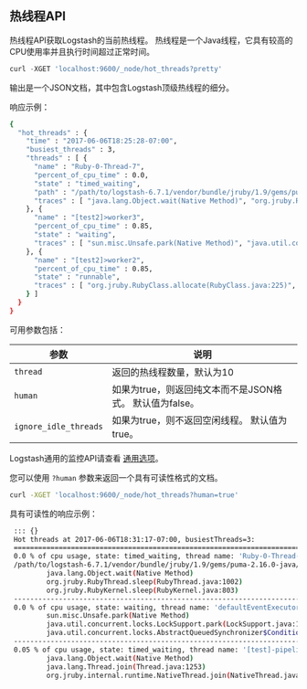 ## 热线程API

热线程API获取Logstash的当前热线程。 热线程是一个Java线程，它具有较高的CPU使用率并且执行时间超过正常时间。

```js
curl -XGET 'localhost:9600/_node/hot_threads?pretty'
```

输出是一个JSON文档，其中包含Logstash顶级热线程的细分。

响应示例：

```sh
{
  "hot_threads" : {
    "time" : "2017-06-06T18:25:28-07:00",
    "busiest_threads" : 3,
    "threads" : [ {
      "name" : "Ruby-0-Thread-7",
      "percent_of_cpu_time" : 0.0,
      "state" : "timed_waiting",
      "path" : "/path/to/logstash-6.7.1/vendor/bundle/jruby/1.9/gems/puma-2.16.0-java/lib/puma/thread_pool.rb:187",
      "traces" : [ "java.lang.Object.wait(Native Method)", "org.jruby.RubyThread.sleep(RubyThread.java:1002)", "org.jruby.RubyKernel.sleep(RubyKernel.java:803)" ]
    }, {
      "name" : "[test2]>worker3",
      "percent_of_cpu_time" : 0.85,
      "state" : "waiting",
      "traces" : [ "sun.misc.Unsafe.park(Native Method)", "java.util.concurrent.locks.LockSupport.park(LockSupport.java:175)", "java.util.concurrent.locks.AbstractQueuedSynchronizer.parkAndCheckInterrupt(AbstractQueuedSynchronizer.java:836)" ]
    }, {
      "name" : "[test2]>worker2",
      "percent_of_cpu_time" : 0.85,
      "state" : "runnable",
      "traces" : [ "org.jruby.RubyClass.allocate(RubyClass.java:225)", "org.jruby.RubyClass.newInstance(RubyClass.java:856)", "org.jruby.RubyClass$INVOKER$i$newInstance.call(RubyClass$INVOKER$i$newInstance.gen)" ]
    } ]
  }
}
```

可用参数包括：

| 参数                  | 说明                                                     |
| --------------------- | -------------------------------------------------------- |
| `thread`              | 返回的热线程数量，默认为10                               |
| `human`               | 如果为true，则返回纯文本而不是JSON格式。 默认值为false。 |
| `ignore_idle_threads` | 如果为true，则不返回空闲线程。 默认值为true。            |

Logstash通用的监控API请查看 [通用选项](../16-Working-with-plugins/README.md)。

您可以使用 `?human` 参数来返回一个具有可读性格式的文档。

```sh
curl -XGET 'localhost:9600/_node/hot_threads?human=true'
```

具有可读性的响应示例：

```sh
 ::: {}
 Hot threads at 2017-06-06T18:31:17-07:00, busiestThreads=3:
 ================================================================================
 0.0 % of cpu usage, state: timed_waiting, thread name: 'Ruby-0-Thread-7'
 /path/to/logstash-6.7.1/vendor/bundle/jruby/1.9/gems/puma-2.16.0-java/lib/puma/thread_pool.rb:187
         java.lang.Object.wait(Native Method)
         org.jruby.RubyThread.sleep(RubyThread.java:1002)
         org.jruby.RubyKernel.sleep(RubyKernel.java:803)
 --------------------------------------------------------------------------------
 0.0 % of cpu usage, state: waiting, thread name: 'defaultEventExecutorGroup-5-4'
         sun.misc.Unsafe.park(Native Method)
         java.util.concurrent.locks.LockSupport.park(LockSupport.java:175)
         java.util.concurrent.locks.AbstractQueuedSynchronizer$ConditionObject.await(AbstractQueuedSynchronizer.java:2039)
 --------------------------------------------------------------------------------
 0.05 % of cpu usage, state: timed_waiting, thread name: '[test]-pipeline-manager'
         java.lang.Object.wait(Native Method)
         java.lang.Thread.join(Thread.java:1253)
         org.jruby.internal.runtime.NativeThread.join(NativeThread.java:75)
```
